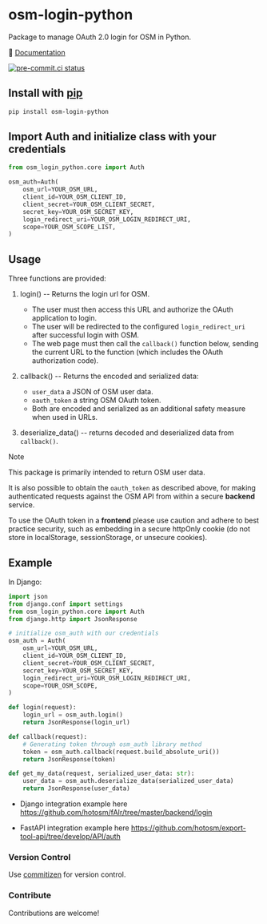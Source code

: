 # osm-login-python

Package to manage OAuth 2.0 login for OSM in Python.

📖 [Documentation](https://hotosm.github.io/osm-login-python/)

[![pre-commit.ci status](https://results.pre-commit.ci/badge/github/hotosm/osm-login-python/main.svg)](https://results.pre-commit.ci/latest/github/hotosm/osm-login-python/main)

## Install with [pip](https://pypi.org/project/osm-login-python/)

```bash
pip install osm-login-python
```

## Import Auth and initialize class with your credentials

```python
from osm_login_python.core import Auth
```

```python
osm_auth=Auth(
    osm_url=YOUR_OSM_URL,
    client_id=YOUR_OSM_CLIENT_ID,
    client_secret=YOUR_OSM_CLIENT_SECRET,
    secret_key=YOUR_OSM_SECRET_KEY,
    login_redirect_uri=YOUR_OSM_LOGIN_REDIRECT_URI,
    scope=YOUR_OSM_SCOPE_LIST,
)
```

## Usage

Three functions are provided:

1. login() -- Returns the login url for OSM.

   - The user must then access this URL and authorize the OAuth application
     to login.
   - The user will be redirected to the configured `login_redirect_uri` after
     successful login with OSM.
   - The web page must then call the `callback()` function below, sending the
     current URL to the function (which includes the OAuth authorization code).

2. callback() -- Returns the encoded and serialized data:

   - `user_data` a JSON of OSM user data.
   - `oauth_token` a string OSM OAuth token.
   - Both are encoded and serialized as an additional safety measure when used
     in URLs.

3. deserialize_data() -- returns decoded and deserialized data from `callback()`.

> [!NOTE]
> This package is primarily intended to return OSM user data.
>
> It is also possible to obtain the `oauth_token` as described above, for making
> authenticated requests against the OSM API from within a secure **backend**
> service.
>
> To use the OAuth token in a **frontend** please use caution and adhere
> to best practice security, such as embedding in a secure httpOnly cookie
> (do not store in localStorage, sessionStorage, or unsecure cookies).

## Example

In Django:

```python
import json
from django.conf import settings
from osm_login_python.core import Auth
from django.http import JsonResponse

# initialize osm_auth with our credentials
osm_auth = Auth(
    osm_url=YOUR_OSM_URL,
    client_id=YOUR_OSM_CLIENT_ID,
    client_secret=YOUR_OSM_CLIENT_SECRET,
    secret_key=YOUR_OSM_SECRET_KEY,
    login_redirect_uri=YOUR_OSM_LOGIN_REDIRECT_URI,
    scope=YOUR_OSM_SCOPE,
)

def login(request):
    login_url = osm_auth.login()
    return JsonResponse(login_url)

def callback(request):
    # Generating token through osm_auth library method
    token = osm_auth.callback(request.build_absolute_uri())
    return JsonResponse(token)

def get_my_data(request, serialized_user_data: str):
    user_data = osm_auth.deserialize_data(serialized_user_data)
    return JsonResponse(user_data)
```

- Django integration example here
  <https://github.com/hotosm/fAIr/tree/master/backend/login>

- FastAPI integration example here
  <https://github.com/hotosm/export-tool-api/tree/develop/API/auth>

### Version Control

Use [commitizen](https://pypi.org/project/commitizen/) for version control.

### Contribute

Contributions are welcome!
